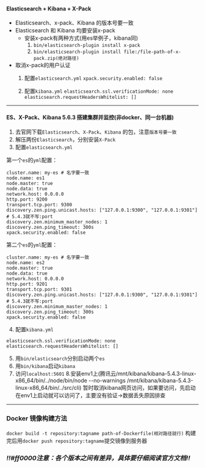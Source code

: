 #### Elasticsearch + Kibana + X-Pack 

- Elasticsearch、x-pack、Kibana 的版本号要一致
- Elasticsearch 和 Kibana 均要安装x-pack
	- 安装x-pack有两种方式(用es举例子，kibana同)
		1. `bin/elasticsearch-plugin install x-pack`
		2. `bin/elasticsearch-plugin install file:/file-path-of-x-pack.zip(绝对路径)`
- 取消x-pack的用户认证
	1. 配置`elasticsearch.yml`
	`xpack.security.enabled: false`
	
	2. 配置`kibana.yml`
	`elasticsearch.ssl.verificationMode: none`
	`elasticsearch.requestHeadersWhitelist: []`

---------------------------
#### ES、X-Pack、Kibana 5.6.3 搭建集群并监控(非docker、同一台机器)

1. 去官网下载`Elasticsearch`、`X-Pack`、`Kibana` 的包，注意`版本号要一致`
2. 解压两份`Elasticsearch`，分别安装`X-Pack`
3. 配置`elasticsearch.yml`

第一个`es`的`yml`配置：

``` 
cluster.name: my-es # 名字要一致
node.name: es1
node.master: true
node.data: true
network.host: 0.0.0.0
http.port: 9200
transport.tcp.port: 9300
discovery.zen.ping.unicast.hosts: ["127.0.0.1:9300", "127.0.0.1:9301"] # 5.4.3就不写:port
discovery.zen.minimum_master_nodes: 1
discovery.zen.ping_timeout: 300s
xpack.security.enabled: false
```

第二个`es`的`yml`配置：


``` 
cluster.name: my-es # 名字要一致
node.name: es2
node.master: true
node.data: true
network.host: 0.0.0.0
http.port: 9201
transport.tcp.port: 9301
discovery.zen.ping.unicast.hosts: ["127.0.0.1:9300", "127.0.0.1:9301"] # 5.4.3就不写:port
discovery.zen.minimum_master_nodes: 1
discovery.zen.ping_timeout: 300s
xpack.security.enabled: false
```

4. 配置`kibana.yml`


``` 
elasticsearch.ssl.verificationMode: none
elasticsearch.requestHeadersWhitelist: []

```
5. 用`bin/elasticsearch`分别启动两个`es`
6. 用`bin/kibana`启动`kibana`
7. 访问`localhost:5601`
8.安装env1上(腾讯云/mnt/kibana/kibana-5.4.3-linux-x86_64/bin/../node/bin/node --no-warnings /mnt/kibana/kibana-5.4.3-linux-x86_64/bin/../src/cli)
暂时取消kibana网页访问，如果要访问，先启动在env1上启动就可以访问了，主要没有验证->数据丢失原因排查

---------------------------
### Docker 镜像构建方法
`docker build -t repository:tagname path-of-Dockerfile(相对路径就行)`
构建完后用`docker push repository:tagname`提交镜像到服务器



###  _!!#ff0000注意：各个版本之间有差异，具体要仔细阅读官方文档!!_